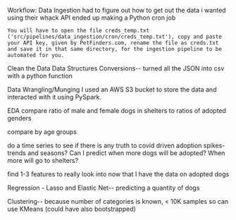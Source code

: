 Workflow:
Data Ingestion
had to figure out how to get out the data i wanted using their whack API
    ended up making a Python  cron job
    
    You will have to open the file creds_temp.txt ('src/pipelines/data_ingestion/cron/creds_temp.txt'), copy and paste your API key, given by PetFinders.com, rename the file as creds.txt and save it in that same directory, for the ingestion pipeline to be automated for you.  

Clean the Data
    Data Structures Conversions-- turned all the JSON into csv with a python function

Data Wrangling/Munging
I used an AWS S3 bucket to store the data and interacted with it using PySpark.


EDA
compare ratio of male and female dogs in shelters to ratios of adopted genders

compare by age groups


do a time series to see if there is any truth to covid driven adoption spikes- trends and seasons?
Can I predict when more dogs will be adopted?
When more will go to shelters?





find 1-3 features to really look into now that I have the data on adopted dogs

Regression - Lasso and Elastic Net-- predicting a quantity of dogs

Clustering-- because number of categories is known, < 10K samples so can use KMeans (could have also bootstrapped)